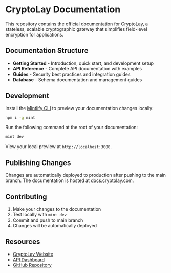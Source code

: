 # CryptoLay Documentation

This repository contains the official documentation for CryptoLay, a stateless, scalable cryptographic gateway that simplifies field-level encryption for applications.

## Documentation Structure

- **Getting Started** - Introduction, quick start, and development setup
- **API Reference** - Complete API documentation with examples
- **Guides** - Security best practices and integration guides
- **Database** - Schema documentation and management guides

## Development

Install the [Mintlify CLI](https://www.npmjs.com/package/mint) to preview your documentation changes locally:

```bash
npm i -g mint
```

Run the following command at the root of your documentation:

```bash
mint dev
```

View your local preview at `http://localhost:3000`.

## Publishing Changes

Changes are automatically deployed to production after pushing to the main branch. The documentation is hosted at [docs.cryptolay.com](https://docs.cryptolay.com).

## Contributing

1. Make your changes to the documentation
2. Test locally with `mint dev`
3. Commit and push to main branch
4. Changes will be automatically deployed

## Resources

- [CryptoLay Website](https://cryptolay.com)
- [API Dashboard](https://app.cryptolay.com)
- [GitHub Repository](https://github.com/TorresAndy/cryptolay)
